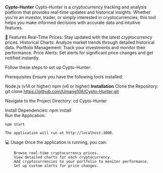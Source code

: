 ****Cypto-Hunter****
Cypto-Hunter is a cryptocurrency tracking and analysis platform that provides real-time updates and historical insights. Whether you're an investor, trader, or simply interested in cryptocurrencies, this tool helps you make informed decisions with accurate data and intuitive features.

🚀 Features
Real-Time Prices: Stay updated with the latest cryptocurrency prices.
Historical Charts: Analyze market trends through detailed historical data.
Portfolio Management: Track your investments and monitor their performance.
Price Alerts: Set alerts for significant price changes and get notified instantly.

Follow these steps to set up Cypto-Hunter:

Prerequisites
Ensure you have the following tools installed:

Node.js (v14 or higher)
npm (v6 or higher)
**Installation**
Clone the Repository:
    git clone https://github.com/Umang108/Cypto-Hunter.git 

Navigate to the Project Directory:
    cd Cypto-Hunter
    
Install Dependencies:
    npm install  
Run the Application:

    npm start  
    
    The application will run at http://localhost:3000.

💻 Usage
    Once the application is running, you can:

        Browse real-time cryptocurrency prices.
        View detailed charts for each cryptocurrency.
        Add cryptocurrencies to your portfolio to monitor performance.
        Set up custom alerts for price changes.

